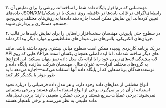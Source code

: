 ۳. مهندسانی که نرم‌افزار پایگاه داده شما را ساخته‌اند، روشی را برای نمایش آن داده‌های JSON/XML/رابطه‌ای/گراف در قالب بایت‌ها در حافظه، روی دیسک یا در شبکه تعیین کرده‌اند. این نمایش ممکن است اجازه دهد داده‌ها به روش‌های مختلف پرس‌وجو، جستجو، دستکاری و پردازش شوند.

۴. در سطوح حتی پایین‌تر، مهندسان سخت‌افزار راه‌هایی را برای نمایش بایت‌ها در قالب جریان‌های الکتریکی، پالس‌های نور، میدان‌های مغناطیسی و موارد دیگر پیدا کرده‌اند.

در یک برنامه کاربردی پیچیده ممکن است سطوح میانی بیشتری وجود داشته باشد، مانند API‌هایی که روی API‌های دیگر ساخته شده‌اند، اما ایده اصلی همچنان یکسان است: هر لایه پیچیدگی لایه‌های زیرین خود را با ارائه یک مدل داده تمیز پنهان می‌کند. این انتزاع‌ها به گروه‌های مختلف افراد—به عنوان مثال، مهندسان شرکت سازنده پایگاه داده و توسعه‌دهندگان برنامه‌هایی که از پایگاه داده آنها استفاده می‌کنند—اجازه می‌دهد تا به طور مؤثر با یکدیگر کار کنند.

انواع مختلفی از مدل‌های داده وجود دارد، و هر مدل داده فرضیاتی را درباره نحوه استفاده از آن در بر می‌گیرد. برخی از انواع استفاده آسان هستند و برخی پشتیبانی نمی‌شوند؛ برخی عملیات سریع هستند و برخی عملکرد ضعیفی دارند؛ برخی تبدیل‌های داده طبیعی به نظر می‌رسند و برخی ناهنجار هستند. 